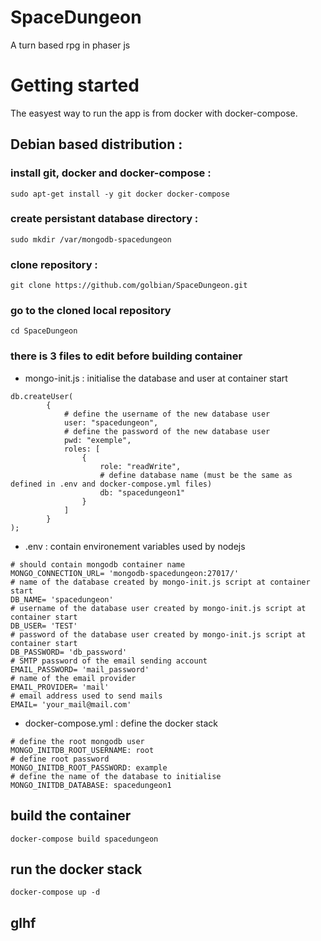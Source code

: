 # SpaceDungeon
A turn based rpg in phaser js

# Getting started
The easyest way to run the app is from docker with docker-compose.

## Debian based distribution :
### install git, docker and docker-compose :
```sudo apt-get install -y git docker docker-compose```

### create persistant database directory :
```sudo mkdir /var/mongodb-spacedungeon```

### clone repository :
```git clone https://github.com/golbian/SpaceDungeon.git```

### go to the cloned local repository
```cd SpaceDungeon```

### there is 3 files to edit before building container

- mongo-init.js : initialise the database and user at container start
```
db.createUser(
        {
            # define the username of the new database user
            user: "spacedungeon",
            # define the password of the new database user
            pwd: "exemple",
            roles: [
                {
                    role: "readWrite",
                    # define database name (must be the same as defined in .env and docker-compose.yml files)
                    db: "spacedungeon1"
                }
            ]
        }
);
```

- .env : contain environement variables used by nodejs
```
# should contain mongodb container name
MONGO_CONNECTION_URL= 'mongodb-spacedungeon:27017/'
# name of the database created by mongo-init.js script at container start
DB_NAME= 'spacedungeon'
# username of the database user created by mongo-init.js script at container start
DB_USER= 'TEST'
# password of the database user created by mongo-init.js script at container start
DB_PASSWORD= 'db_password'
# SMTP password of the email sending account
EMAIL_PASSWORD= 'mail_password'
# name of the email provider
EMAIL_PROVIDER= 'mail'
# email address used to send mails
EMAIL= 'your_mail@mail.com'
```
- docker-compose.yml : define the docker stack
```
# define the root mongodb user
MONGO_INITDB_ROOT_USERNAME: root
# define root password
MONGO_INITDB_ROOT_PASSWORD: example
# define the name of the database to initialise
MONGO_INITDB_DATABASE: spacedungeon1
```
## build the container
```docker-compose build spacedungeon```

## run the docker stack
```docker-compose up -d```

## glhf

